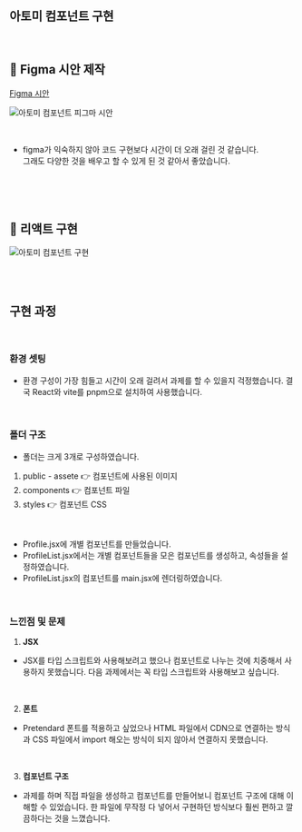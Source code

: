 ## 아토미 컴포넌트 구현

<br/>

## 📌 Figma 시안 제작

[Figma 시안](https://www.figma.com/design/HNZN3IHM0oOe506HB2cZE9/%EC%95%84%ED%86%A0%EB%AF%B8-%EC%BB%B4%ED%8F%AC%EB%84%8C%ED%8A%B8-%ED%94%BC%EA%B7%B8%EB%A7%88-%EC%8B%9C%EC%95%88?node-id=0-1&t=UjBzWpt8LzkXq4TV-1)

![아토미 컴포넌트 피그마 시안](https://github.com/user-attachments/assets/32d548ac-f150-48d3-995a-758f61d8b03e)

<br/>

- figma가 익숙하지 않아 코드 구현보다 시간이 더 오래 걸린 것 같습니다. <br/>
그래도 다양한 것을 배우고 할 수 있게 된 것 같아서 좋았습니다. 

<br/><br/><br/>

## 📌 리액트 구현

![아토미 컴포넌트 구현](https://github.com/user-attachments/assets/d01c6658-5e04-49fd-b97d-32ab3ed0b5e9)

<br/><br/>


## 구현 과정

<br/>

### 환경 셋팅

- 환경 구성이 가장 힘들고 시간이 오래 걸려서 과제를 할 수 있을지 걱정했습니다.
결국 React와 vite를 pnpm으로 설치하여 사용했습니다. 

<br/>


### 폴더 구조
- 폴더는 크게 3개로 구성하였습니다.
1. public - assete 👉 컴포넌트에 사용된 이미지
2. components 👉 컴포넌트 파일
3. styles 👉 컴포넌트 CSS

<br/>

- Profile.jsx에 개별 컴포넌트를 만들었습니다. <br/>
- ProfileList.jsx에서는 개별 컴포넌트들을 모은 컴포넌트를 생성하고, 속성들을 설정하였습니다. <br/>
- ProfileList.jsx의 컴포넌트를 main.jsx에 렌더링하였습니다. <br/>

<br/>

### 느낀점 및 문제
1. **JSX**
- JSX를 타입 스크립트와 사용해보려고 했으나 컴포넌트로 나누는 것에 치중해서 사용하지 못했습니다. 
다음 과제에서는 꼭 타입 스크립트와 사용해보고 싶습니다.
<br/>

2. **폰트**
- Pretendard 폰트를 적용하고 싶었으나 HTML 파일에서 CDN으로 연결하는 방식과 CSS 파일에서 import 해오는 방식이 되지 않아서 연결하지 못했습니다.

<br/>

3. **컴포넌트 구조**
- 과제를 하며 직접 파일을 생성하고 컴포넌트를 만들어보니 컴포넌트 구조에 대해 이해할 수 있었습니다.
한 파일에 무작정 다 넣어서 구현하던 방식보다 훨씬 편하고 깔끔하다는 것을 느꼈습니다.


<br/><br/>
